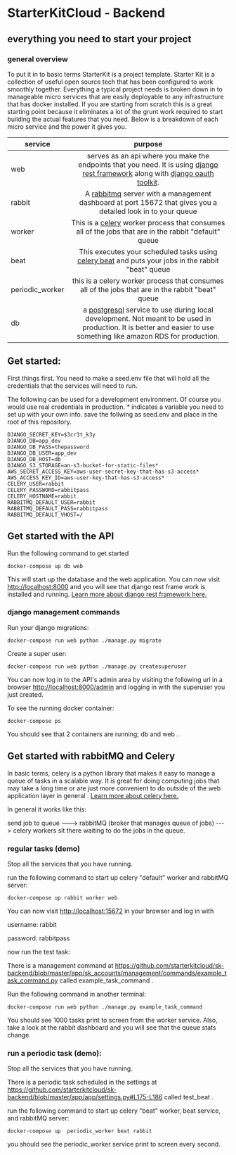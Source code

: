 # StarterKitCloud - Backend
## everything you need to start your project

### general overview

To put it in to basic terms StarterKit is a project template. Starter Kit is a collection of useful open source tech that has been configured to work smoothly together. Everything a typical project needs is broken down in to manageable micro services that are easily deployable to any infrastructure that has docker installed. If you are starting from scratch this is a great starting point because it eliminates a lot of the grunt work required to start building the actual features that you need. Below is a breakdown of each micro service and the power it gives you.

| service        | purpose           |
| ------------- |:-------------:|
| web     | serves as an api where you make the endpoints that you need. It is using [django rest framework](http://www.django-rest-framework.org/) along with [django oauth toolkit](https://github.com/jazzband/django-oauth-toolkit). |
| rabbit      | A [rabbitmq](https://www.rabbitmq.com/) server with a management dashboard at port 15672 that gives you a detailed look in to your queue      |
| worker | This is a [celery](http://www.celeryproject.org/) worker process that consumes all of the jobs that are in the rabbit "default" queue |
| beat | This executes your scheduled tasks using [celery beat](http://docs.celeryproject.org/en/latest/userguide/periodic-tasks.html) and puts your jobs in the rabbit "beat" queue |
| periodic_worker | this is a celery worker process that consumes all of the jobs that are in the rabbit "beat" queue|
| db | a [postgresql](https://www.postgresql.org/) service to use during local  development. Not meant to be used in production. It is better and easier to use something like amazon RDS for production.   |

## Get started:

First things first. You need to make a seed.env file that will hold all the credentials that the services will need to run.

The following can be used for a development environment. Of course you would use real credentials in production. * indicates a variable you need to set up with your own info. save the follwing as seed.env and place in the root of this repository.
```
DJANGO_SECRET_KEY=$3cr3t_k3y
DJANGO_DB=app_dev
DJANGO_DB_PASS=thepassword
DJANGO_DB_USER=app_dev
DJANGO_DB_HOST=db
DJANGO_S3_STORAGE=an-s3-bucket-for-static-files*
AWS_SECRET_ACCESS_KEY=aws-user-secret-key-that-has-s3-access*
AWS_ACCESS_KEY_ID=aws-user-key-that-has-s3-access*
CELERY_USER=rabbit
CELERY_PASSWORD=rabbitpass
CELERY_HOSTNAME=rabbit
RABBITMQ_DEFAULT_USER=rabbit
RABBITMQ_DEFAULT_PASS=rabbitpass
RABBITMQ_DEFAULT_VHOST=/

```


## Get started with the API
Run the following command to get started

`docker-compose up db web`

This will start up the database and the web application. You can now visit <http://localhost:8000> and you will see that django rest frame work is installed and running. [Learn more about django rest framework here.](http://www.django-rest-framework.org/)

### django management commands

Run your django migrations:

`docker-compose run web python ./manage.py migrate`

Create a super user:

`docker-compose run web python ./manage.py createsuperuser`

You can now log in to the API's admin area by visiting the following url in a browser <http://localhost:8000/admin> and logging in with the superuser you just created.

To see the running docker container:

`docker-compose ps`

You should see that 2 containers are running; db and web .


## Get started with rabbitMQ and Celery
In basic terms, celery is a python library that makes it easy to manage a queue of tasks in a scalable way. It is great for doing computing jobs that may take a long time or are just more convenient to do outside of the web application layer in general . [Learn more about celery here.](http://docs.celeryproject.org/en/latest/index.html)

In general it works like this:

send job to queue ---> rabbitMQ (broker that manages queue of jobs) ---> celery workers sit there waiting to do the jobs in the queue.


### regular tasks (demo)

Stop all the services that you have running.

run the following command to start up celery "default" worker and rabbitMQ server:

`docker-compose up rabbit worker web`

You can now visit <http://localhost:15672> in your browser and log in with

username: rabbit

password: rabbitpass

now run the test task:

There is a management command at <https://github.com/starterkitcloud/sk-backend/blob/master/app/sk_accounts/management/commands/example_task_command.py> called example_task_command .

Run the following command in another terminal:

`docker-compose run web python ./manage.py example_task_command`

You should see 1000 tasks print to screen from the worker service. Also, take a look at the rabbit dashboard and you will see that the queue stats change.

### run a periodic task (demo):

Stop all the services that you have running.

There is a periodic task scheduled in the settings at <https://github.com/starterkitcloud/sk-backend/blob/master/app/app/settings.py#L175-L186> called test_beat .

run the following command to start up celery "beat" worker, beat service, and rabbitMQ server:

`docker-compose up  periodic_worker beat rabbit`  

you should see the periodic_worker service print to screen every second.
